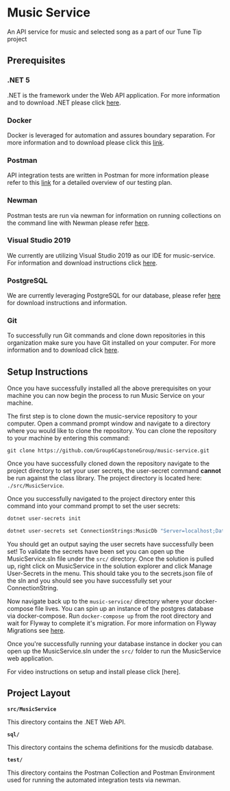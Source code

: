 # Music Service

An API service for music and selected song as a part of our Tune Tip project

## Prerequisites

### .NET 5

.NET is the framework under the Web API application. For more information and to download .NET please click [here](https://dotnet.microsoft.com/download/dotnet/5.0).

### Docker

Docker is leveraged for automation and assures boundary separation. For more information and to download please click this [link](https://www.docker.com/products/docker-desktop).

### Postman

API integration tests are written in Postman for more information please refer to this [link](https://github.com/Group6CapstoneGroup/capstone-documents/tree/main/Test%20Plan%20and%20Test%20Results) for a detailed overview of our testing plan.

### Newman

Postman tests are run via newman for information on running collections on the command line with Newman please refer [here](https://learning.postman.com/docs/running-collections/using-newman-cli/command-line-integration-with-newman/).

### Visual Studio 2019

We currently are utilizing Visual Studio 2019 as our IDE for music-service. For information and download instructions click [here](https://visualstudio.microsoft.com/vs/older-downloads/).

### PostgreSQL

We are currently leveraging PostgreSQL for our database, please refer [here](https://www.postgresql.org/download/) for download instructions and information.

### Git

To successfully run Git commands and clone down repositories in this organization make sure you have Git installed on your computer. For more information and to download click [here](https://git-scm.com/book/en/v2/Getting-Started-Installing-Git).

## Setup Instructions

Once you have successfully installed all the above prerequisites on your machine you can now begin the process to run Music Service on your machine.

The first step is to clone down the music-service repository to your computer. Open a command prompt window and navigate to a directory where you would like to clone the repository. You can clone the repository to your machine by entering this command:

`git clone https://github.com/Group6CapstoneGroup/music-service.git`

Once you have successfully cloned down the repository navigate to the project directory to set your user secrets, the user-secret command **cannot** be run against the class library. The project directory is located here: `./src/MusicService`.

Once you successfully navigated to the project directory enter this command into your command prompt to set the user secrets:

```sh
dotnet user-secrets init

dotnet user-secrets set ConnectionStrings:MusicDb "Server=localhost;Database=musicdb;Port=8080;User Id=docker;Password=docker;" 
```

You should get an output saying the user secrets have successfully been set! To validate the secrets have been set you can open up the MusicService.sln file under the `src/` directory. Once the solution is pulled up, right click on MusicService in the solution explorer and click Manage User-Secrets in the menu. This should take you to the secrets.json file of the sln and you should see you have successfully set your ConnectionString.

Now navigate back up to the `music-service/` directory where your docker-compose file lives. You can spin up an instance of the postgres database via docker-compose. Run `docker-compose up` from the root directory and wait for Flyway to complete it's migration. For more information on Flyway Migrations see [here](https://flywaydb.org/documentation/concepts/migrations).

Once you're successfully running your database instance in docker you can open up the MusicService.sln under the `src/` folder to run the MusicService web application.

For video instructions on setup and install please click [here].

## Project Layout

**`src/MusicService`**

This directory contains the .NET Web API.

**`sql/`**

This directory contains the schema definitions for the musicdb database.

**`test/`**

This directory contains the Postman Collection and Postman Environment used for running the automated integration tests via newman.
